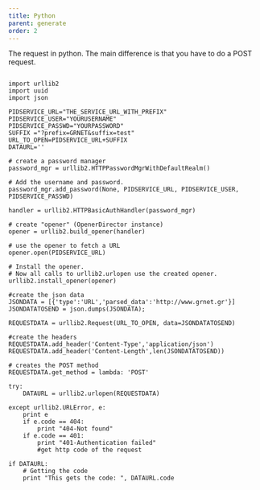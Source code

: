 ```yaml
---
title: Python
parent: generate
order: 2
---
```


The request in python. 
The main difference is that you have to do a POST request.

<pre><code class="language-python">
import urllib2
import uuid
import json

PIDSERVICE_URL="THE_SERVICE_URL_WITH_PREFIX"
PIDSERVICE_USER="YOURUSERNAME"
PIDSERVICE_PASSWD="YOURPASSWORD"
SUFFIX ="?prefix=GRNET&suffix=test"
URL_TO_OPEN=PIDSERVICE_URL+SUFFIX
DATAURL=''

# create a password manager
password_mgr = urllib2.HTTPPasswordMgrWithDefaultRealm()

# Add the username and password.
password_mgr.add_password(None, PIDSERVICE_URL, PIDSERVICE_USER, PIDSERVICE_PASSWD)

handler = urllib2.HTTPBasicAuthHandler(password_mgr)

# create "opener" (OpenerDirector instance)
opener = urllib2.build_opener(handler)

# use the opener to fetch a URL
opener.open(PIDSERVICE_URL)

# Install the opener.
# Now all calls to urllib2.urlopen use the created opener.
urllib2.install_opener(opener)

#create the json data
JSONDATA = [{'type':'URL','parsed_data':'http://www.grnet.gr'}]
JSONDATATOSEND = json.dumps(JSONDATA);

REQUESTDATA = urllib2.Request(URL_TO_OPEN, data=JSONDATATOSEND)

#create the headers
REQUESTDATA.add_header('Content-Type','application/json')
REQUESTDATA.add_header('Content-Length',len(JSONDATATOSEND))

# creates the POST method
REQUESTDATA.get_method = lambda: 'POST'

try:
    DATAURL = urllib2.urlopen(REQUESTDATA)
    
except urllib2.URLError, e:
    print e
    if e.code == 404:
        print "404-Not found"
    if e.code == 401:
        print "401-Authentication failed"    
        #get http code of the request

if DATAURL:
    # Getting the code
    print "This gets the code: ", DATAURL.code

</code></pre>

